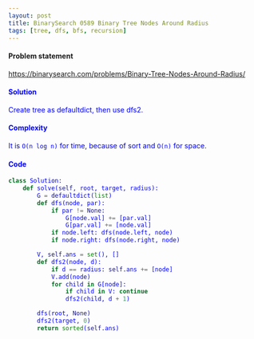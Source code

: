```yaml
---
layout: post
title: BinarySearch 0589 Binary Tree Nodes Around Radius
tags: [tree, dfs, bfs, recursion]
---
```


#### Problem statement

<a href="https://binarysearch.com/problems/Binary-Tree-Nodes-Around-Radius/"> <font color = blue>https://binarysearch.com/problems/Binary-Tree-Nodes-Around-Radius/

#### Solution
Create tree as defaultdict, then use dfs2.

#### Complexity
It is `O(n log n)` for time, because of sort and `O(n)` for space.

#### Code
```python
class Solution:
    def solve(self, root, target, radius):
        G = defaultdict(list)
        def dfs(node, par):
            if par != None:
                G[node.val] += [par.val]
                G[par.val] += [node.val]
            if node.left: dfs(node.left, node)
            if node.right: dfs(node.right, node)

        V, self.ans = set(), []
        def dfs2(node, d):
            if d == radius: self.ans += [node]
            V.add(node)
            for child in G[node]: 
                if child in V: continue
                dfs2(child, d + 1)

        dfs(root, None)
        dfs2(target, 0)
        return sorted(self.ans)
```
